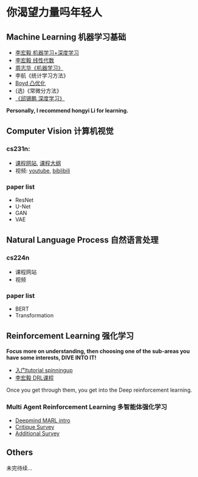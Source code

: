 # 你渴望力量吗年轻人

## Machine Learning 机器学习基础

- [李宏毅 机器学习+深度学习](https://www.youtube.com/playlist?list=PLJV_el3uVTsPy9oCRY30oBPNLCo89yu49)
- [李宏毅 线性代数](https://www.youtube.com/watch?v=uUrt8xgdMbs&list=PLJV_el3uVTsNmr39gwbyV-0KjULUsN7fW)
- [周志华《机器学习》](https://www.bilibili.com/video/BV1wx411o7CK?p=1)
- 李航《统计学习方法》
- [Boyd 凸优化](https://www.bilibili.com/video/BV1iW411U7GF?from=search&seid=3670242072718743569)
- (选)《常微分方法》
- [《邱锡鹏 深度学习》](https://github.com/nndl/nndl.github.io)

**Personally, I recommend hongyi Li for learning.**


## Computer Vision 计算机视觉

### cs231n: 

- [课程网站](http://cs231n.stanford.edu/), [课程大纲](http://cs231n.stanford.edu/syllabus.html)
- 视频: [youtube](https://www.youtube.com/watch?v=vT1JzLTH4G4&list=RDCMUCdKG2JnvPu6mY1NDXYFfN0g&start_radio=1&t=4), [biblibili](https://www.bilibili.com/video/BV1Dx411n7UE)

### paper list

- ResNet
- U-Net
- GAN
- VAE

## Natural Language Process 自然语言处理

### cs224n

- 课程网站
- 视频

### paper list

- BERT
- Transformation

## Reinforcement Learning 强化学习
**Focus more on understanding, then choosing one of the sub-areas you have some interests, DIVE INTO IT!**

- [入门tutorial spinningup](https://spinningup.openai.com/en/latest/)
- [李宏毅 DRL课程](https://www.youtube.com/playlist?list=PLJV_el3uVTsODxQFgzMzPLa16h6B8kWM_)

Once you get through them, you get into the Deep reinforcement learning.

### Multi Agent Reinforcement Learning 多智能体强化学习

- [Deepmind MARL intro](https://www.youtube.com/watch?v=rbZBBTLH32o)
- [Critique Survey](https://arxiv.org/pdf/1810.05587.pdf)
- [Additional Survey](https://arxiv.org/pdf/1812.11794.pdf)


## Others

未完待续...

